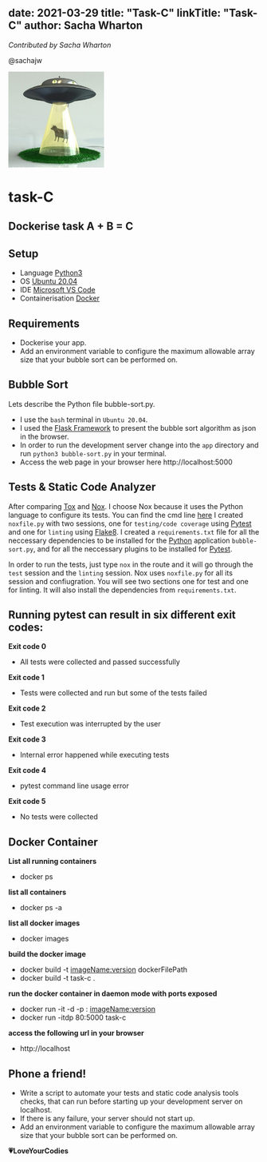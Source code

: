date: 2021-03-29
title: "Task-C"
linkTitle: "Task-C"
author: Sacha Wharton
---

*Contributed by Sacha Wharton* 

@sachajw

<div>
<img src="./images/ufo-abduct-cow.jpg" alt="task-c" height="192px" width="192x" />
</div>
<p></p>

# task-C
## Dockerise task A + B = C

## Setup
* Language [Python3](https://www.python.org/)
* OS [Ubuntu 20.04](https://ubuntu.com/)
* IDE [Microsoft VS Code](https://code.visualstudio.com/)
* Containerisation [Docker](https://www.docker.com/)

## Requirements

* Dockerise your app.
* Add an environment variable to configure the maximum allowable array size that your bubble sort can be performed on.

## Bubble Sort
Lets describe the Python file bubble-sort.py.

* I use the ```bash``` terminal in ```Ubuntu 20.04```.
* I used the [Flask Framework](https://flask.palletsprojects.com/en/1.1.x/) to present the bubble sort algorithm as json in the browser.
* In order to run the development server change into the ```app``` directory and run ```python3 bubble-sort.py``` in your terminal.
* Access the web page in your browser here http://localhost:5000

## Tests & Static Code Analyzer
After comparing [Tox](https://tox.readthedocs.io/en/latest/index.html) and [Nox](https://nox.thea.codes/en/stable/).
I choose Nox because it uses the Python language to configure its tests. You can find the cmd line [here](https://nox.thea.codes/en/stable/usage.html)
I created ```noxfile.py``` with two sessions, one for ```testing/code coverage``` using [Pytest](https://docs.pytest.org/en/stable/contents.html) and one for ```linting``` using [Flake8](https://flake8.pycqa.org/en/latest/). I created a ```requirements.txt``` file for all the neccessary dependencies to be installed for the [Python](https://www.python.org/) application ```bubble-sort.py```, and for all the neccessary plugins to be installed for [Pytest](https://docs.pytest.org/en/stable/contents.html).

In order to run the tests, just type ```nox``` in the route and it will go through the ```test``` session and the ```linting``` session.
Nox uses ```noxfile.py``` for all its session and confiugration. You will see two sections one for test and one for linting. 
It will also install the dependencies from ```requirements.txt```.

## Running pytest can result in six different exit codes:

**Exit code 0**
* All tests were collected and passed successfully

**Exit code 1**
* Tests were collected and run but some of the tests failed

**Exit code 2**
* Test execution was interrupted by the user

**Exit code 3**
* Internal error happened while executing tests

**Exit code 4**
* pytest command line usage error

**Exit code 5**
* No tests were collected

## Docker Container

**List all running containers**
* docker ps

**list all containers**
* docker ps -a
    
**list all docker images**
* docker images
       
**build the docker image**
* docker build -t <imageName:version> dockerFilePath
* docker build -t task-c .
       
**run the docker container in daemon mode with ports exposed**
* docker run -it -d -p <outsidePort>:<dockerInsidePort> <imageName:version>
* docker run -itdp 80:5000 task-c

**access the following url in your browser**
* http://localhost

## Phone a friend!
* Write a script to automate your tests and static code analysis tools checks, that can run before starting up your development server on localhost.
* If there is any failure, your server should not start up.
* Add an environment variable to configure the maximum allowable array size that your bubble sort can be performed on.

**:heartpulse:LoveYourCodies**

